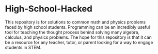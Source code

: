 # High-School-Hacked
This repository is for solutions to common math and physics problems faced by high school students. Programming can be an incredibly useful tool for teaching the thought process behind solving many algebra, calculus, and physics problems. The hope for this repository is that it can be a resource for any teacher, tutor, or parent looking for a way to engage students in STEM.
